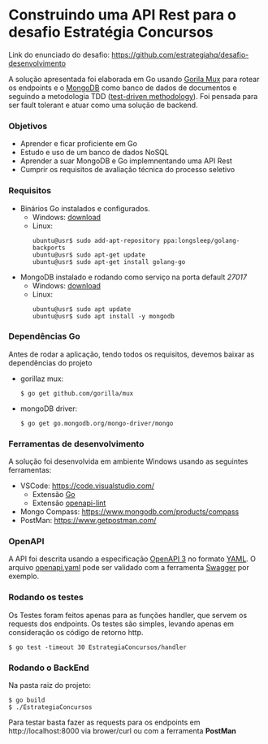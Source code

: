 # Construindo uma API Rest para o desafio Estratégia Concursos

Link do enunciado do desafio: https://github.com/estrategiahq/desafio-desenvolvimento

A solução apresentada foi elaborada em Go usando [Gorila Mux](https://github.com/gorilla/mux) para rotear os endpoints e o [MongoDB](https://www.mongodb.com/) como banco de dados de documentos e seguindo a metodologia TDD ([test-driven methodology](https://pt.wikipedia.org/wiki/Test-driven_development)). Foi pensada para ser fault tolerant e atuar como uma solução de backend.

### Objetivos
* Aprender e ficar proficiente em Go
* Estudo e uso de um banco de dados NoSQL
* Aprender a suar MongoDB e Go implemnentando uma API Rest
* Cumprir os requisitos de avaliação técnica do processo seletivo

### Requisitos
* Binários Go instalados e configurados. 
    * Windows: [download](https://golang.org/dl/)
    * Linux: 
        ```console
        ubuntu@usr$ sudo add-apt-repository ppa:longsleep/golang-backports
        ubuntu@usr$ sudo apt-get update
        ubuntu@usr$ sudo apt-get install golang-go
        ```
* MongoDB instalado e rodando como serviço na porta default *27017*
    * Windows: [download](https://www.mongodb.com/download-center/community)
    * Linux: 
        ```console
        ubuntu@usr$ sudo apt update
        ubuntu@usr$ sudo apt install -y mongodb
        ```
### Dependências Go
Antes de rodar a aplicação, tendo todos os requisitos, devemos baixar as dependências do projeto
* gorillaz mux: 
    ```console
    $ go get github.com/gorilla/mux
    ```
* mongoDB driver:
    ```console
    $ go get go.mongodb.org/mongo-driver/mongo
    ```

### Ferramentas de desenvolvimento
A solução foi desenvolvida em ambiente Windows usando as seguintes ferramentas:
* VSCode: https://code.visualstudio.com/
    * Extensão [Go](https://github.com/Microsoft/vscode-go)
    * Extensão [openapi-lint](https://github.com/Mermade/openapi-lint-vscode)
* Mongo Compass: https://www.mongodb.com/products/compass
* PostMan: https://www.getpostman.com/

### OpenAPI
A API foi descrita usando a especificação [OpenAPI 3](http://spec.openapis.org/oas/v3.0.2) no formato [YAML](https://yaml.org/). 
O arquivo [openapi.yaml](openapi.yaml) pode ser validado com a ferramenta [Swagger](https://swagger.io) por exemplo.

### Rodando os testes
Os Testes foram feitos apenas para as funções handler, que servem os requests dos endpoints. Os testes são simples, levando apenas em consideração os código de retorno http.

```console
$ go test -timeout 30 EstrategiaConcursos/handler
```

### Rodando o BackEnd
Na pasta raiz do projeto:
```console
$ go build
$ ./EstrategiaConcursos
```
Para testar basta fazer as requests para os endpoints em http://localhost:8000 via brower/curl ou com a ferramenta **PostMan** 




